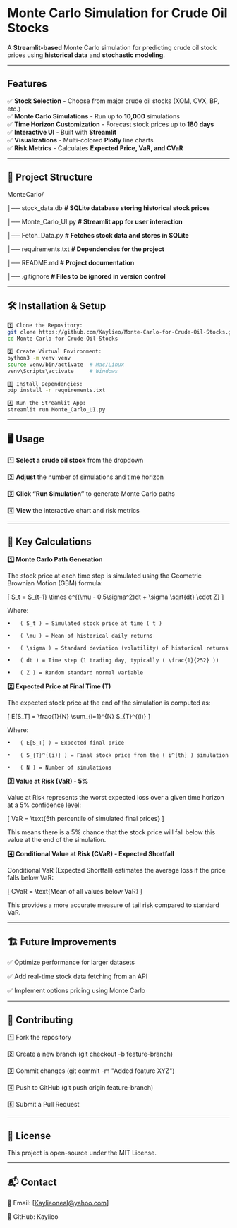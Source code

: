 # Monte Carlo Simulation for Crude Oil Stocks

A **Streamlit-based** Monte Carlo simulation for predicting crude oil stock prices using **historical data** and **stochastic modeling**.

---

## Features

✅ **Stock Selection** - Choose from major crude oil stocks (XOM, CVX, BP, etc.)  
✅ **Monte Carlo Simulations** - Run up to **10,000** simulations  
✅ **Time Horizon Customization** - Forecast stock prices up to **180 days**  
✅ **Interactive UI** - Built with **Streamlit**  
✅ **Visualizations** - Multi-colored **Plotly** line charts  
✅ **Risk Metrics** - Calculates **Expected Price, VaR, and CVaR**  

---

## 📂 Project Structure

MonteCarlo/

│── stock_data.db         **# SQLite database storing historical stock prices**

│── Monte_Carlo_UI.py     **# Streamlit app for user interaction**

│── Fetch_Data.py         **# Fetches stock data and stores in SQLite**

│── requirements.txt      **# Dependencies for the project**

│── README.md             **# Project documentation**

│── .gitignore            **# Files to be ignored in version control**

---

## 🛠 Installation & Setup
```bash
1️⃣ Clone the Repository:
git clone https://github.com/Kaylieo/Monte-Carlo-for-Crude-Oil-Stocks.git
cd Monte-Carlo-for-Crude-Oil-Stocks

2️⃣ Create Virtual Environment:
python3 -m venv venv
source venv/bin/activate  # Mac/Linux
venv\Scripts\activate     # Windows

3️⃣ Install Dependencies:
pip install -r requirements.txt

4️⃣ Run the Streamlit App:
streamlit run Monte_Carlo_UI.py
```
---

## 🖥️ Usage

1️⃣ **Select a crude oil stock** from the dropdown

2️⃣ **Adjust** the number of simulations and time horizon

3️⃣ **Click “Run Simulation”** to generate Monte Carlo paths

4️⃣ **View** the interactive chart and risk metrics

---

## 📌 Key Calculations

**1️⃣ Monte Carlo Path Generation**

The stock price at each time step is simulated using the Geometric Brownian Motion (GBM) formula:

[
S_t = S_{t-1} \times e^{(\mu - 0.5\sigma^2)dt + \sigma \sqrt{dt} \cdot Z}
]

Where:

	•	( S_t ) = Simulated stock price at time ( t )

	•	( \mu ) = Mean of historical daily returns

	•	( \sigma ) = Standard deviation (volatility) of historical returns

	•	( dt ) = Time step (1 trading day, typically ( \frac{1}{252} ))

	•	( Z ) = Random standard normal variable

**2️⃣ Expected Price at Final Time (T)**

The expected stock price at the end of the simulation is computed as:

[
E[S_T] = \frac{1}{N} \sum_{i=1}^{N} S_{T}^{(i)}
]

Where:

	•	( E[S_T] ) = Expected final price

	•	( S_{T}^{(i)} ) = Final stock price from the ( i^{th} ) simulation

	•	( N ) = Number of simulations

**3️⃣ Value at Risk (VaR) - 5%**

Value at Risk represents the worst expected loss over a given time horizon at a 5% confidence level:

[
VaR = \text{5th percentile of simulated final prices}
]

This means there is a 5% chance that the stock price will fall below this value at the end of the simulation.

**4️⃣ Conditional Value at Risk (CVaR) - Expected Shortfall**

Conditional VaR (Expected Shortfall) estimates the average loss if the price falls below VaR:

[
CVaR = \text{Mean of all values below VaR}
]

This provides a more accurate measure of tail risk compared to standard VaR.

---

## 🏗 Future Improvements

✅ Optimize performance for larger datasets

✅ Add real-time stock data fetching from an API

✅ Implement options pricing using Monte Carlo

---

## 🤝 Contributing

1️⃣ Fork the repository

2️⃣ Create a new branch (git checkout -b feature-branch)

3️⃣ Commit changes (git commit -m "Added feature XYZ")

4️⃣ Push to GitHub (git push origin feature-branch)

5️⃣ Submit a Pull Request

---

## 📜 License

This project is open-source under the MIT License.

---

## 📬 Contact

📧 Email: [Kaylieoneal@yahoo.com]

📍 GitHub: Kaylieo
